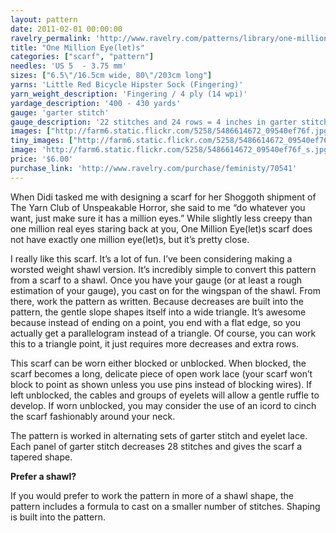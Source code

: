 ```yaml
---
layout: pattern
date: 2011-02-01 00:00:00
ravelry_permalink: 'http://www.ravelry.com/patterns/library/one-million-eyelets'
title: "One Million Eye(let)s"
categories: ["scarf", "pattern"]
needles: 'US 5  - 3.75 mm'
sizes: ["6.5\"/16.5cm wide, 80\"/203cm long"]
yarns: 'Little Red Bicycle Hipster Sock (Fingering)'
yarn_weight_description: 'Fingering / 4 ply (14 wpi)'
yardage_description: '400 - 430 yards'
gauge: 'garter stitch'
gauge_description: '22 stitches and 24 rows = 4 inches in garter stitch'
images: ["http://farm6.static.flickr.com/5258/5486614672_09540ef76f.jpg", "http://farm6.static.flickr.com/5013/5486614712_431be9c6a9.jpg", "http://farm6.static.flickr.com/5011/5486614800_f8a677abdc.jpg", "http://farm6.static.flickr.com/5298/5486018869_86f0629c4f.jpg", "http://images4.ravelrycache.com/uploads/feministy/55927245/shoggoth_008fix_medium.jpg", "http://farm6.static.flickr.com/5256/5486614890_67241fc031.jpg", "http://farm6.static.flickr.com/5016/5486018977_40733050e5.jpg"]
tiny_images: ["http://farm6.static.flickr.com/5258/5486614672_09540ef76f_s.jpg", "http://farm6.static.flickr.com/5013/5486614712_431be9c6a9_s.jpg", "http://farm6.static.flickr.com/5011/5486614800_f8a677abdc_s.jpg", "http://farm6.static.flickr.com/5298/5486018869_86f0629c4f_s.jpg", "http://images4.ravelrycache.com/uploads/feministy/55927245/shoggoth_008fix_square.jpg", "http://farm6.static.flickr.com/5256/5486614890_67241fc031_s.jpg", "http://farm6.static.flickr.com/5016/5486018977_40733050e5_s.jpg"]
image: 'http://farm6.static.flickr.com/5258/5486614672_09540ef76f_s.jpg'
price: '$6.00'
purchase_link: 'http://www.ravelry.com/purchase/feministy/70541'
---
```

<p>When Didi tasked me with designing a scarf for her Shoggoth shipment of The Yarn Club of Unspeakable Horror, she said to me “do whatever you want, just make sure it has a million eyes.” While slightly less creepy than one million real eyes staring back at you, One Million Eye(let)s scarf does not have exactly one million eye(let)s, but it’s pretty close.</p>

<p>I really like this scarf. It’s a lot of fun. I’ve been considering making a worsted weight shawl version. It’s incredibly simple to convert this pattern from a scarf to a shawl. Once you have your gauge (or at least a rough estimation of your gauge), you cast on for the wingspan of the shawl. From there, work the pattern as written. Because decreases are built into the pattern, the gentle slope shapes itself into a wide triangle. It’s awesome because instead of ending on a point, you end with a flat edge, so you actually get a parallelogram instead of a triangle. Of course, you can work this to a triangle point, it just requires more decreases and extra rows.</p>

<p>This scarf can be worn either blocked or unblocked. When blocked, the scarf becomes a long, delicate piece of open work lace (your scarf won’t block to point as shown unless you use pins instead of blocking wires). If left unblocked, the cables and groups of eyelets will allow a gentle ruffle to develop. If worn unblocked, you may consider the use of an icord to cinch the scarf fashionably around your neck.</p>

<p>The pattern is worked in alternating sets of garter stitch and eyelet lace. Each panel of garter stitch decreases 28 stitches and gives the scarf a tapered shape.</p>

<p><strong>Prefer a shawl?</strong></p>

<p>If you would prefer to work the pattern in more of a shawl shape, the pattern includes a formula to cast on a smaller number of stitches. Shaping is built into the pattern.</p>